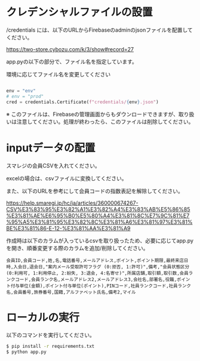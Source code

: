 
# クレデンシャルファイルの設置

/credentials には、以下のURLからFirebaseのadminのjsonファイルを配置してください。

https://two-store.cybozu.com/k/3/show#record=27

app.pyの以下の部分で、ファイル名を指定しています。

環境に応じてファイル名を変更してください

```python

env = "env"
# env = "prod"
cred = credentials.Certificate(f"credentials/{env}.json")
```


※ このファイルは、Firebaseの管理画面からもダウンロードできますが、取り扱いは注意してください。処理が終わったら、このファイルは削除してください。

# inputデータの配置

スマレジの会員CSVを入れてください。

excelの場合は、csvファイルに変換してください。

また、以下のURLを参考にして会員コードの指数表記を解除してください。

https://help.smaregi.jp/hc/ja/articles/360000674267-CSV%E3%83%95%E3%82%A1%E3%82%A4%E3%83%AB%E5%86%85%E3%81%AE%E6%95%B0%E5%80%A4%E3%81%8C%E7%9C%81%E7%95%A5%E3%81%95%E3%82%8C%E3%81%A6%E3%81%97%E3%81%BE%E3%81%86-E-12-%E3%81%AA%E3%81%A9


作成時は以下のカラムが入っているcsvを取り扱ったため、必要に応じてapp.pyを開き、順番変更する際のカラムを追加/削除してください。

```
会員ID,会員コード,姓,名,電話番号,メールアドレス,ポイント,ポイント期限,最終来店日時,入会日,退会日,"案内メール受取許可フラグ (0:拒否, 1:許可)",備考,"会員状態区分 (0:利用可, 1:利用停止, 2:紛失, 3:退会, 4:名寄せ)",所属店舗,取引額,取引数,会員ランクコード,会員ランク名,メールアドレス2,メールアドレス3,会社名,部署名,役職,ポイント付与単位(金額),ポイント付与単位(ポイント),PINコード,社員ランクコード,社員ランク名,会員番号,旅券番号,国籍,アルファベット氏名,備考2,マイル
```


# ローカルの実行

以下のコマンドを実行してください。

```sh
$ pip install -r requirements.txt
$ python app.py
```
